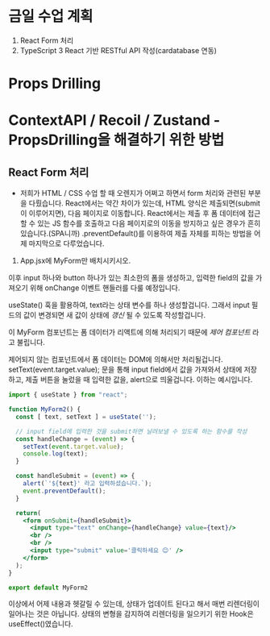 # 금일 수업 계획
1. React Form 처리
2. TypeScript
3 React 기반 RESTful API 작성(cardatabase 연동)

# Props Drilling
# ContextAPI / Recoil / Zustand - PropsDrilling을 해결하기 위한 방법

## React Form 처리
- 저희가 HTML / CSS 수업 할 때 오렌지가 어쩌고 하면서 form 처리와 관련된 부분을 다뤘습니다. React에서는 약간 차이가 있는데, HTML 양식은 제출되면(submit이 이루어지면), 다음 페이지로 이동합니다. React에서는 제출 후 폼 데이터에 접근할 수 있는 JS 함수를 호출하고 다음 페이지로의 이동을 방지하고 싶은 경우가 흔히 있습니다.(SPA니까) .preventDefault()를 이용하여 제출 자체를 피하는 방법을 어제 마지막으로 다루었습니다.

1. App.jsx에 MyForm만 배치시키시오.

이후 input 하나와 button 하나가 있는 최소한의 폼을 생성하고, 입력한 field의 값을 가져오기 위해 onChange 이벤트 핸들러를 다룰 예정입니다.

useState() 훅을 활용하여, text라는 상태 변수를 하나 생성할겁니다. 그래서 input 필드의 값이 변경되면 새 값이 상태에 _갱신_ 될 수 있도록 작성할겁니다.

이 MyForm 컴포넌트는 폼 데이터가 리액트에 의해 처리되기 때문에 _제어 컴포넌트_ 라고 불립니다.

제어되지 않는 컴포넌트에서 폼 데이터는 DOM에 의해서만 처리될겁니다.
setText(event.target.value); 문을 통해 input field에서 값을 가져와서 상태에 저장하고, 제출 버튼을 눌렀을 때 입력한 값을, alert으로 띄울겁니다.
이하는 예시입니다.
```jsx
import { useState } from "react";

function MyForm2() {
  const [ text, setText ] = useState('');

  // input field에 입력한 것을 submit하면 날려보낼 수 있도록 하는 함수를 작성
  const handleChange = (event) => {
    setText(event.target.value);  
    console.log(text);
  }

  const handleSubmit = (event) => {
    alert(`'${text}' 라고 입력하셨습니다.`);
    event.preventDefault();
  }

  return(
    <form onSubmit={handleSubmit}>
      <input type="text" onChange={handleChange} value={text}/>
      <br />
      <br />
      <input type="submit" value='클릭하세요 😊' />
    </form>
  );
}

export default MyForm2
```
이상에서 어제 내용과 헷갈릴 수 있는데, 상태가 업데이트 된다고 해서 매번 리렌더링이 일어나는 것은 아닙니다. 상태의 변형을 감지하여 리렌더링을 일으키기 위한 Hook은 useEffect()였습니다.